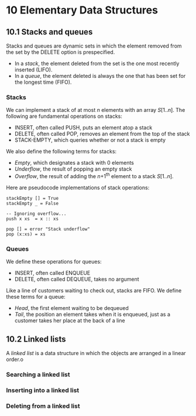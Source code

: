 # 10 Elementary Data Structures

## 10.1 Stacks and queues

Stacks and queues are dynamic sets in which the element removed from the set by the DELETE option is prespecified. 

* In a *stack*, the element deleted from the set is the one most recently inserted (LIFO).
* In a *queue*, the element deleted is always the one that has been set for the longest time (FIFO).

### Stacks

We can implement a stack of at most *n* elements with an array *S*[1..*n*]. The following are fundamental operations on stacks:

* INSERT, often called PUSH, puts an element atop a stack
* DELETE, often called POP, removes an element from the top of the stack
* STACK-EMPTY, which queries whether or not a stack is empty

We also define the following terms for stacks:

* *Empty*, which designates a stack with 0 elements
* *Underflow*, the result of popping an empty stack
* *Overflow*, the result of adding the *n*+1<sup>th</sup> element to a stack *S*[1..*n*].

Here are pseudocode implementations of stack operations:

```
stackEmpty [] = True
stackEmpty _ = False

-- Ignoring overflow...
push x xs  = x :: xs

pop [] = error "Stack underflow"
pop (x:xs) = xs
```

### Queues

We define these operations for queues:

* INSERT, often called ENQUEUE
* DELETE, often called DEQUEUE, takes no argument

Like a line of customers waiting to check out, stacks are FIFO. We define these terms for a queue:

* *Head*, the first element waiting to be dequeued
* *Tail*, the position an element takes when it is enqueued, just as a customer takes her place at the back of a line

## 10.2 Linked lists

A *linked list* is a data structure in which the objects are arranged in a linear order.o

### Searching a linked list

### Inserting into a linked list

### Deleting from a linked list
